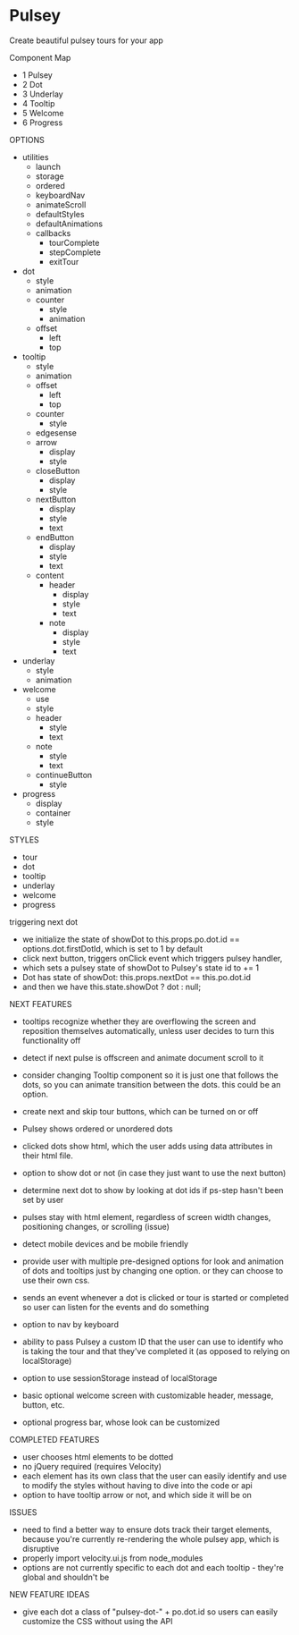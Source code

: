 # Pulsey
Create beautiful pulsey tours for your app

Component Map
- 1 Pulsey
- 2 Dot
- 3 Underlay
- 4 Tooltip
- 5 Welcome
- 6 Progress

OPTIONS
- utilities
  - launch
  - storage
  - ordered
  - keyboardNav
  - animateScroll
  - defaultStyles
  - defaultAnimations
  - callbacks
    - tourComplete
    - stepComplete
    - exitTour  
- dot
  - style
  - animation
  - counter
    - style
    - animation
  - offset
    - left
    - top
- tooltip
  - style
  - animation
  - offset
    - left
    - top
  - counter
    - style
  - edgesense
  - arrow
    - display
    - style
  - closeButton
    - display
    - style
  - nextButton
    - display
    - style
    - text
  - endButton
    - display
    - style
    - text
  - content
    - header
      - display
      - style
      - text
    - note
      - display
      - style
      - text
- underlay
  - style
  - animation
- welcome
  - use
  - style
  - header
    - style
    - text
  - note
    - style
    - text
  - continueButton
    - style
- progress
  - display
  - container
  - style

STYLES
- tour
- dot
- tooltip
- underlay
- welcome
- progress


triggering next dot
- we initialize the state of showDot to this.props.po.dot.id == options.dot.firstDotId, which is set to 1 by default
- click next button, triggers onClick event which triggers pulsey handler,
- which sets a pulsey state of showDot to Pulsey's state id to += 1
- Dot has state of showDot: this.props.nextDot == this.po.dot.id
- and then we have this.state.showDot ? dot : null;




NEXT FEATURES
- tooltips recognize whether they are overflowing the screen and reposition themselves automatically, unless user decides to turn this functionality off
- detect if next pulse is offscreen and animate document scroll to it

- consider changing Tooltip component so it is just one that follows the dots, so you can animate transition between the dots.  this could be an option.
- create next and skip tour buttons, which can be turned on or off
- Pulsey shows ordered or unordered dots
- clicked dots show html, which the user adds using data attributes in their html file.
- option to show dot or not (in case they just want to use the next button)
- determine next dot to show by looking at dot ids if ps-step hasn't been set by user
- pulses stay with html element, regardless of screen width changes, positioning changes, or scrolling (issue)
- detect mobile devices and be mobile friendly
- provide user with multiple pre-designed options for look and animation of dots and tooltips just by changing one option.  or they can choose to use their own css.
- sends an event whenever a dot is clicked or tour is started or completed so user can listen for the events and do something
- option to nav by keyboard
- ability to pass Pulsey a custom ID that the user can use to identify who is taking the tour and that they've completed it (as opposed to relying on localStorage)
- option to use sessionStorage instead of localStorage
- basic optional welcome screen with customizable header, message, button, etc.
- optional progress bar, whose look can be customized

COMPLETED FEATURES
- user chooses html elements to be dotted
- no jQuery required (requires Velocity)
- each element has its own class that the user can easily identify and use to modify the styles without having to dive into the code or api
- option to have tooltip arrow or not, and which side it will be on

ISSUES
- need to find a better way to ensure dots track their target elements, because you're currently re-rendering the whole pulsey app, which is disruptive
- properly import velocity.ui.js from node_modules
- options are not currently specific to each dot and each tooltip - they're global and shouldn't be

NEW FEATURE IDEAS
- give each dot a class of "pulsey-dot-" + po.dot.id so users can easily customize the CSS without using the API
